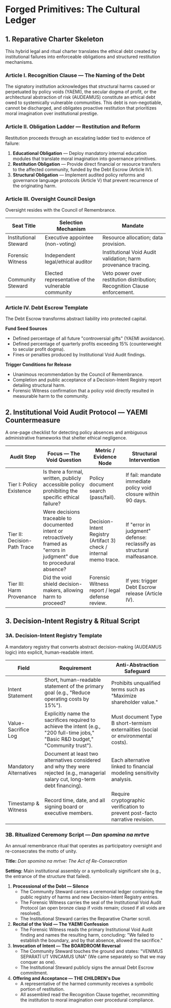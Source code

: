 # Forged Primitives: The Cultural Ledger

## 1. Reparative Charter Skeleton
This hybrid legal and ritual charter translates the ethical debt created by institutional failures into enforceable obligations and structured restitution mechanisms.

### Article I. Recognition Clause — The Naming of the Debt
The signatory institution acknowledges that structural harms caused or perpetuated by policy voids (YAEMI), the secular dogma of profit, or the architectural abstraction of risk (AUDEAMUS) constitute an ethical debt owed to systemically vulnerable communities. This debt is non-negotiable, cannot be discharged, and obligates proactive restitution that prioritizes moral imagination over institutional prestige.

### Article II. Obligation Ladder — Restitution and Reform
Restitution proceeds through an escalating ladder tied to evidence of failure:
1. **Educational Obligation** — Deploy mandatory internal education modules that translate moral imagination into governance primitives.
2. **Restitution Obligation** — Provide direct financial or resource transfers to the affected community, funded by the Debt Escrow (Article IV).
3. **Structural Obligation** — Implement audited policy reforms and governance language protocols (Article V) that prevent recurrence of the originating harm.

### Article III. Oversight Council Design
Oversight resides with the Council of Remembrance.

| Seat Title | Selection Mechanism | Mandate |
| --- | --- | --- |
| Institutional Steward | Executive appointee (non-voting) | Resource allocation; data provision. |
| Forensic Witness | Independent legal/ethical auditor | Institutional Void Audit validation; harm provenance tracing. |
| Community Steward | Elected representative of the vulnerable community | Veto power over restitution distribution; Recognition Clause enforcement. |

### Article IV. Debt Escrow Template
The Debt Escrow transforms abstract liability into protected capital.

**Fund Seed Sources**
- Defined percentage of all future "controversial gifts" (YAEMI avoidance).
- Defined percentage of quarterly profits exceeding 15% (counterweight to secular profit dogma).
- Fines or penalties produced by Institutional Void Audit findings.

**Trigger Conditions for Release**
- Unanimous recommendation by the Council of Remembrance.
- Completion and public acceptance of a Decision-Intent Registry report detailing structural harm.
- Forensic Witness confirmation that a policy void directly resulted in measurable harm to the community.

## 2. Institutional Void Audit Protocol — YAEMI Countermeasure
A one-page checklist for detecting policy absences and ambiguous administrative frameworks that shelter ethical negligence.

| Audit Step | Focus — The Void Question | Metric / Evidence Node | Structural Intervention |
| --- | --- | --- | --- |
| Tier I: Policy Existence | Is there a formal, written, publicly accessible policy prohibiting the specific ethical failure? | Policy document search (pass/fail). | If fail: mandate immediate policy void closure within 90 days. |
| Tier II: Decision-Path Trace | Were decisions traceable to documented intent or retroactively framed as "errors in judgment" due to procedural absence? | Decision-Intent Registry (Artifact 3) check / internal memo trace. | If "error in judgment" defense: reclassify as structural malfeasance. |
| Tier III: Harm Provenance | Did the void shield decision-makers, allowing harm to proceed? | Forensic Witness report / legal defense review. | If yes: trigger Debt Escrow release (Article IV). |

## 3. Decision-Intent Registry & Ritual Script

### 3A. Decision-Intent Registry Template
A mandatory registry that converts abstract decision-making (AUDEAMUS logic) into explicit, human-readable intent.

| Field | Requirement | Anti-Abstraction Safeguard |
| --- | --- | --- |
| Intent Statement | Short, human-readable statement of the primary goal (e.g., "Reduce operating costs by 15%"). | Prohibits unqualified terms such as "Maximize shareholder value." |
| Value-Sacrifice Log | Explicitly name the sacrifices required to achieve the intent (e.g., "200 full-time jobs," "Basic R&D budget," "Community trust"). | Must document Type B short-termism externalities (social or environmental costs). |
| Mandatory Alternatives | Document at least two alternatives considered and why they were rejected (e.g., managerial salary cut, long-term debt financing). | Each alternative linked to financial modeling sensitivity analysis. |
| Timestamp & Witness | Record time, date, and all signing board or executive members. | Require cryptographic verification to prevent post-facto narrative revision. |

### 3B. Ritualized Ceremony Script — *Dan spomina na mrtve*
An annual remembrance ritual that operates as participatory oversight and re-consecrates the motto of unity.

**Title:** *Dan spomina na mrtve: The Act of Re-Consecration*

**Setting:** Main institutional assembly or a symbolically significant site (e.g., the entrance of the structure that failed).

1. **Processional of the Debt — Silence**
   - The Community Steward carries a ceremonial ledger containing the public registry of harms and new Decision-Intent Registry entries.
   - The Forensic Witness carries the seal of the Institutional Void Audit Protocol (an open bronze clasp if voids remain; closed if all voids are resolved).
   - The Institutional Steward carries the Reparative Charter scroll.
2. **Recital of the Void — The YAEMI Confession**
   - The Forensic Witness reads the primary Institutional Void Audit finding and names the resulting harm, concluding: "We failed to establish the boundary, and by that absence, allowed the sacrifice."
3. **Invocation of Intent — The BOARDROOM Reversal**
   - The Community Steward touches the ground and states: "VENIMUS SEPARATÍ UT VINCAMUS UNA" (We came separately so that we may conquer as one).
   - The Institutional Steward publicly signs the annual Debt Escrow commitment.
4. **Offering and Acceptance — THE CHILDREN's Due**
   - A representative of the harmed community receives a symbolic portion of restitution.
   - All assembled read the Recognition Clause together, recommitting the institution to moral imagination over procedural compliance.

